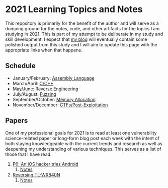 # 2021 Learning Topics and Notes

This repository is primarily for the benefit of the author and will serve as a dumping ground for the notes, code, and other artifacts for the topics I am studying in 2021. This is part of my attempt to be deliberate in my study and skill development. I expect that [my blog](https://robgillen.com) will eventually contain some polished output from this study and I will aim to update this page with the appropriate links when that happens.

## Schedule

* January/February: [Assembly Language](assembly/README.md)
* March/April: [C/C++](c_cpp/README.md)
* May/June: [Reverse Engineering](reverse_engineering/README.md)
* July/August: [Fuzzing](fuzzing/README.md)
* September/October: [Memory Allocation](memory_allocation/README.md)
* November/December: [CTFs/Post-Exploitation](ctf_post_exploit/README.md)


## Papers

One of my professional goals for 2021 is to read at least one vulnerability science-related paper or long-form blog post each week with the intent of both staying knowledgeable with the current trends and research as well as deepening my understanding of various techniques. This serves as a list of those that I have read.

1. [P0: An iOS hacker tries Android](https://googleprojectzero.blogspot.com/2020/12/an-ios-hacker-tries-android.html)
   1. [Notes](papers/01/README.md)
1. [Reversing TL-WR840N](https://therealunicornsecurity.github.io/TPLink/)
   1. [Notes](papers/02/README.md)
